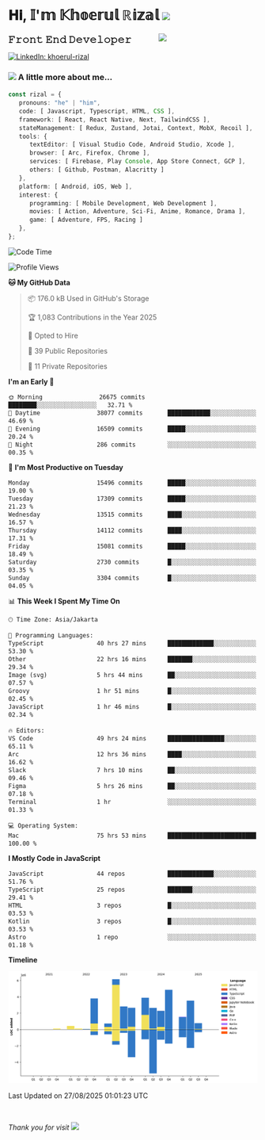 <h1> 𝐇𝐢, 𝕀'𝕞 𝕂𝕙𝕠𝕖𝕣𝕦𝕝 ℝ𝕚𝕫𝕒𝕝 <img src="https://media.giphy.com/media/mGcNjsfWAjY5AEZNw6/giphy.gif" width="50"></h1>
<img align='right' src="https://media.giphy.com/media/v1.Y2lkPTc5MGI3NjExOWI2ajR2NGJubzBsZHFuaHMwajRrcDNsNXJwOG8yb3F0NjhkNXF4OSZlcD12MV9pbnRlcm5hbF9naWZfYnlfaWQmY3Q9cw/fkZukR450RQ1qnGaq9/giphy.gif" width="200">
<strong style="font-size:20px;">𝙵𝚛𝚘𝚗𝚝 𝙴𝚗𝚍 𝙳𝚎𝚟𝚎𝚕𝚘𝚙𝚎𝚛</strong>
</p></em>

[![LinkedIn: khoerul-rizal](https://img.shields.io/badge/khoerul--rizal-blue?style=flat-square&logo=Linkedin&logoColor=white&link=https://www.linkedin.com/in/khoerul-rizal/)](https://www.linkedin.com/in/khoerul-rizal/)

### <img src="https://media.giphy.com/media/VgCDAzcKvsR6OM0uWg/giphy.gif" width="50"> A little more about me...

```typescript
const rizal = {
   pronouns: "he" | "him",
   code: [ Javascript, Typescript, HTML, CSS ],
   framework: [ React, React Native, Next, TailwindCSS ],
   stateManagement: [ Redux, Zustand, Jotai, Context, MobX, Recoil ],
   tools: {
      textEditor: [ Visual Studio Code, Android Studio, Xcode ],
      browser: [ Arc, Firefox, Chrome ],
      services: [ Firebase, Play Console, App Store Connect, GCP ],
      others: [ Github, Postman, Alacritty ]
   },
   platform: [ Android, iOS, Web ],
   interest: {
      programming: [ Mobile Development, Web Development ],
      movies: [ Action, Adventure, Sci-Fi, Anime, Romance, Drama ],
      game: [ Adventure, FPS, Racing ]
   },
};
```

<!--START_SECTION:waka-->
![Code Time](http://img.shields.io/badge/Code%20Time-3%2C784%20hrs%2043%20mins-blue)

![Profile Views](http://img.shields.io/badge/Profile%20Views-0-blue)

**🐱 My GitHub Data** 

> 📦 176.0 kB Used in GitHub's Storage 
 > 
> 🏆 1,083 Contributions in the Year 2025
 > 
> 💼 Opted to Hire
 > 
> 📜 39 Public Repositories 
 > 
> 🔑 11 Private Repositories 
 > 
**I'm an Early 🐤** 

```text
🌞 Morning                26675 commits       ████████░░░░░░░░░░░░░░░░░   32.71 % 
🌆 Daytime                38077 commits       ████████████░░░░░░░░░░░░░   46.69 % 
🌃 Evening                16509 commits       █████░░░░░░░░░░░░░░░░░░░░   20.24 % 
🌙 Night                  286 commits         ░░░░░░░░░░░░░░░░░░░░░░░░░   00.35 % 
```
📅 **I'm Most Productive on Tuesday** 

```text
Monday                   15496 commits       █████░░░░░░░░░░░░░░░░░░░░   19.00 % 
Tuesday                  17309 commits       █████░░░░░░░░░░░░░░░░░░░░   21.23 % 
Wednesday                13515 commits       ████░░░░░░░░░░░░░░░░░░░░░   16.57 % 
Thursday                 14112 commits       ████░░░░░░░░░░░░░░░░░░░░░   17.31 % 
Friday                   15081 commits       █████░░░░░░░░░░░░░░░░░░░░   18.49 % 
Saturday                 2730 commits        █░░░░░░░░░░░░░░░░░░░░░░░░   03.35 % 
Sunday                   3304 commits        █░░░░░░░░░░░░░░░░░░░░░░░░   04.05 % 
```


📊 **This Week I Spent My Time On** 

```text
🕑︎ Time Zone: Asia/Jakarta

💬 Programming Languages: 
TypeScript               40 hrs 27 mins      █████████████░░░░░░░░░░░░   53.30 % 
Other                    22 hrs 16 mins      ███████░░░░░░░░░░░░░░░░░░   29.34 % 
Image (svg)              5 hrs 44 mins       ██░░░░░░░░░░░░░░░░░░░░░░░   07.57 % 
Groovy                   1 hr 51 mins        █░░░░░░░░░░░░░░░░░░░░░░░░   02.45 % 
JavaScript               1 hr 46 mins        █░░░░░░░░░░░░░░░░░░░░░░░░   02.34 % 

🔥 Editors: 
VS Code                  49 hrs 24 mins      ████████████████░░░░░░░░░   65.11 % 
Arc                      12 hrs 36 mins      ████░░░░░░░░░░░░░░░░░░░░░   16.62 % 
Slack                    7 hrs 10 mins       ██░░░░░░░░░░░░░░░░░░░░░░░   09.46 % 
Figma                    5 hrs 26 mins       ██░░░░░░░░░░░░░░░░░░░░░░░   07.18 % 
Terminal                 1 hr                ░░░░░░░░░░░░░░░░░░░░░░░░░   01.33 % 

💻 Operating System: 
Mac                      75 hrs 53 mins      █████████████████████████   100.00 % 
```

**I Mostly Code in JavaScript** 

```text
JavaScript               44 repos            █████████████░░░░░░░░░░░░   51.76 % 
TypeScript               25 repos            ███████░░░░░░░░░░░░░░░░░░   29.41 % 
HTML                     3 repos             █░░░░░░░░░░░░░░░░░░░░░░░░   03.53 % 
Kotlin                   3 repos             █░░░░░░░░░░░░░░░░░░░░░░░░   03.53 % 
Astro                    1 repo              ░░░░░░░░░░░░░░░░░░░░░░░░░   01.18 % 
```



**Timeline**

![Lines of Code chart](https://raw.githubusercontent.com/khoerulrizal/khoerulrizal/main/assets/bar_graph.png)


 Last Updated on 27/08/2025 01:01:23 UTC
<!--END_SECTION:waka-->
</details>
<br/>

<em>Thank you for visit</em> <img src="https://media.giphy.com/media/v1.Y2lkPTc5MGI3NjExcHdvNm1qZWtjaGw0ZjdwM3Z3NnY2dHlueTVuODBta2FiY20wM2YybSZlcD12MV9pbnRlcm5hbF9naWZfYnlfaWQmY3Q9cw/tV25tpdKqdFa9x81k2/giphy.gif" width="40">
